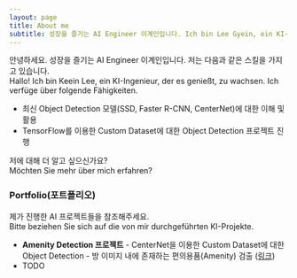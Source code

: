```yaml
---
layout: page
title: About me
subtitle: 성장을 즐기는 AI Engineer 이계인입니다. Ich bin Lee Gyein, ein KI-Ingenieur, der es genießt zu wachsen.
---
```


안녕하세요. 성장을 즐기는 AI Engineer 이계인입니다. 저는 다음과 같은 스킬을 가지고 있습니다.  
Hallo! Ich bin Keein Lee, ein KI-Ingenieur, der es genießt, zu wachsen. Ich verfüge über folgende Fähigkeiten.

- 최신 Object Detection 모델(SSD, Faster R-CNN, CenterNet)에 대한 이해 및 활용
- TensorFlow를 이용한 Custom Dataset에 대한 Object Detection 프로젝트 진행

저에 대해 더 알고 싶으신가요?  
Möchten Sie mehr über mich erfahren?

### Portfolio(포트폴리오)

제가 진행한 AI 프로젝트들을 참조해주세요.  
Bitte beziehen Sie sich auf die von mir durchgeführten KI-Projekte.  

- **Amenity Detection 프로젝트** - CenterNet을 이용한 Custom Dataset에 대한 Object Detection - 방 이미지 내에 존재하는 편의용품(Amenity) 검출 ([링크](https://inflearnaiportfolio.github.io/2021-07-05-airbnb-clone-project-amenity-detection/))
- TODO
